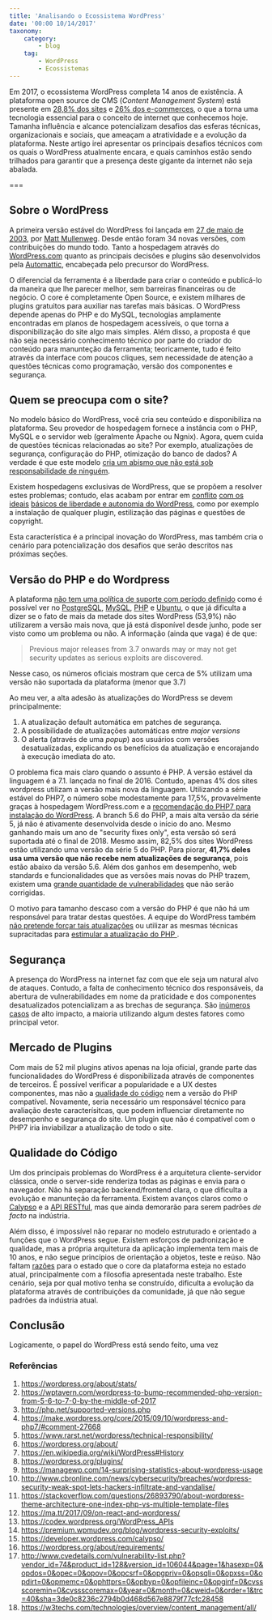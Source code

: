 ```yaml
---
title: 'Analisando o Ecossistema WordPress'
date: '00:00 10/14/2017'
taxonomy:
    category:
        - blog
    tag:
        - WordPress
        - Ecossistemas
---
```


Em 2017, o ecossistema WordPress completa 14 anos de existência. A plataforma open source de CMS (_Content Management System_) está presente em [28,8% dos sites](https://wordpress.org/about/stats/) e [26% dos e-commerces](http://www.thewhir.com/web-hosting-news/magento-woocommerce-lead-ecommerce-platform-market-share-report), o que a torna uma tecnologia essencial para o conceito de internet que conhecemos hoje. Tamanha influência e alcance potencializam desafios das esferas técnicas, organizacionais e sociais, que ameaçam a atratividade e a evolução da plataforma. Neste artigo irei apresentar os principais desafios técnicos com os quais o WordPress atualmente encara, e quais caminhos estão sendo trilhados para garantir que a presença deste gigante da internet não seja abalada.  

===

## Sobre o WordPress

A primeira versão estável do WordPress foi lançada em [27 de maio de 2003](https://wordpress.org/news/2003/05/wordpress-now-available/), por [Matt Mullenweg](https://ma.tt/). Desde então foram 34 novas versões, com contribuições do mundo todo. Tanto a hospedagem através do [WordPress.com](https://wordpress.com) quanto as principais decisões e plugins são desenvolvidos pela [Automattic](https://automattic.com/), encabeçada pelo precursor do WordPress.  

O diferencial da ferramenta é a liberdade para criar o conteúdo e publicá-lo da maneira que lhe parecer melhor, sem barreiras financeiras ou de negócio. O core é completamente Open Source, e existem milhares de plugins gratuitos para auxiliar nas tarefas mais básicas. O WordPress depende apenas do PHP e do MySQL, tecnologias amplamente encontradas em planos de hospedagem acessíveis, o que torna a disponibilização do site algo mais simples. Além disso, a proposta é que não seja necessário conhecimento técnico por parte do criador do conteúdo para manunteção da ferramenta; teoricamente, tudo é feito através da interface com poucos cliques, sem necessidade de atenção a questões técnicas como programação, versão dos componentes e segurança.

## Quem se preocupa com o site?

No modelo básico do WordPress, você cria seu conteúdo e disponibiliza na plataforma. Seu provedor de hospedagem fornece a instância com o PHP, MySQL e o servidor web (geralmente Apache ou Ngnix). Agora, quem cuida de questões técnicas relacionadas ao site? Por exemplo, atualizações de segurança, configuração do PHP, otimização do banco de dados? A verdade é que este modelo [cria um abismo que não está sob responsabilidade de ninguém](https://www.rarst.net/wordpress/technical-responsibility/).

Existem hospedagens exclusivas de WordPress, que se propõem a resolver estes problemas; contudo, elas acabam por entrar em [conflito](https://www.crazyegg.com/blog/reasons-to-use-wordpress/) [com os ideais](https://smartblogger.com/wordpress-hosting/) [básicos de liberdade e autonomia do WordPress](http://www.wpbeginner.com/beginners-guide/what-are-the-limitations-of-wordpress-com/), como por exemplo a instalação de qualquer plugin, estilização das páginas e questões de copyright.

Esta característica é a principal inovação do WordPress, mas também cria o cenário para potencialização dos desafios que serão descritos nas próximas seções.

## Versão do PHP e do Wordpress

A plataforma [não tem uma política de suporte com período definido](https://codex.wordpress.org/Supported_Versions) como é possível ver no [PostgreSQL](https://www.postgresql.org/support/versioning/), [MySQL](https://www.mysql.com/support/supportedplatforms/database.html), [PHP](http://php.net/supported-versions.php) e [Ubuntu](https://www.ubuntu.com/info/release-end-of-life), o que já dificulta a dizer se o fato de mais da metade dos sites WordPress (53,9%) não utilizarem a versão mais nova, que já está disponível desde junho, pode ser visto como um problema ou não. A informação (ainda que vaga) é de que:

> Previous major releases from 3.7 onwards may or may not get security updates as serious exploits are discovered.

Nesse caso, os números oficiais mostram que cerca de 5% utilizam uma versão não suportada da plataforma (menor que 3.7)

Ao meu ver, a alta adesão às atualizações do WordPress se devem principalmente:

1. A atualização default automática em patches de segurança.
1. A possibilidade de atualizações automáticas entre _major versions_
1. O alerta (através de uma _popup_) aos usuários com versões desatualizadas, explicando os benefícios da atualização e encorajando à execução imediata do ato.

O problema fica mais claro quando o assunto é PHP. A versão estável da linguagem é a 7.1. lançada no final de 2016. Contudo, apenas 4% dos sites wordpress utilizam a versão mais nova da linguagem. Utilizando a série estável do PHP7, o número sobe modestamente para 17,5%, provavelmente graças à hospedagem WordPress.com e a [recomendação do PHP7 para instalação do WordPress](https://wordpress.org/about/requirements/). A branch 5.6 do PHP, a mais alta versão da série 5, já não é ativamente desenvolvida desde o início do ano. Mesmo ganhando mais um ano de "security fixes only", esta versão só será suportada até o final de 2018. Mesmo assim, 82,5% dos sites WordPress estão utilizando uma versão da série 5 do PHP. Para piorar, **41,7% deles usa uma versão que não recebe nem atualizações de segurança**, pois estão abaixo da versão 5.6. Além dos ganhos em desempenho, web standards e funcionalidades que as versões mais novas do PHP trazem, existem uma [grande quantidade de vulnerabilidades](http://www.cvedetails.com/vulnerability-list.php?vendor_id=74&product_id=128&version_id=106044&page=1&hasexp=0&opdos=0&opec=0&opov=0&opcsrf=0&opgpriv=0&opsqli=0&opxss=0&opdirt=0&opmemc=0&ophttprs=0&opbyp=0&opfileinc=0&opginf=0&cvssscoremin=0&cvssscoremax=0&year=0&month=0&cweid=0&order=1&trc=40&sha=3de0c8236c2794b0d468d567e8879f77cfc28458) que não serão corrigidas.  

O motivo para tamanho descaso com a versão do PHP é que não há um responsável para tratar destas questões. A equipe do WordPress também [não pretende forçar tais atualizações](https://make.wordpress.org/core/2015/09/10/wordpress-and-php7) ou utilizar as mesmas técnicas supracitadas para [estimular a atualização do PHP ](https://wptavern.com/wordpress-to-bump-recommended-php-version-from-5-6-to-7-0-by-the-middle-of-2017).

## Segurança

A presença do WordPress na internet faz com que ele seja um natural alvo de ataques. Contudo, a falta de conhecimento técnico dos responsáveis, da abertura de vulnerabilidades em nome da praticidade e dos componentes desatualizados potencializam a as brechas de segurança. São [inúmeros casos](http://www.cvedetails.com/product/4096/Wordpress-Wordpress.html?vendor_id=2337) de alto impacto, a maioria utilizando algum destes fatores como principal vetor.

## Mercado de Plugins

Com mais de 52 mil plugins ativos apenas na loja oficial, grande parte das funcionalidades do WordPress é disponibilizada através de componentes de terceiros. É possível verificar a popularidade e a UX destes componentes, mas não a [qualidade do código](http://ieeexplore.ieee.org/abstract/document/6406333/) nem a versão do PHP compatível. Novamente, seria necessário um responsável técnico para avaliação deste caracterísitcas, que podem influenciar diretamente no desempenho e segurança do site. Um plugin que não é compatível com o PHP7 iria inviabilizar a atualização de todo o site.


## Qualidade do Código

Um dos principais problemas do WordPress é a arquitetura cliente-servidor clássica, onde o server-side renderiza todas as páginas e envia para o navegador. Não há separação backend/frontend clara, o que dificulta a evolução e manunteção da ferramenta. Existem avanços claros como o [Calypso](https://developer.wordpress.com/calypso/) e a [API RESTful](https://developer.wordpress.org/rest-api/), mas que ainda demorarão para serem padrões _de facto_ na indústria.

Além disso, é impossível não reparar no modelo estruturado e orientado a funções que o WordPress segue. Existem esforços de padronização e qualidade, mas a própria arquitetura da aplicação implementa tem mais de 10 anos, e não segue princípios de orientação a objetos, teste e reúso. Não faltam [razões](https://tommcfarlin.com/technical-qualities-of-wordpress/) para o estado que o core da plataforma esteja no estado atual, principalmente com a filosofia apresentada neste trabalho. Este cenário, seja por qual motivo tenha se construído, dificulta a evolução da plataforma através de contribuições da comunidade, já que não segue padrões da indústria atual.



## Conclusão
Logicamente, o papel do WordPress está sendo feito, uma vez

### Referências


1. https://wordpress.org/about/stats/
1. https://wptavern.com/wordpress-to-bump-recommended-php-version-from-5-6-to-7-0-by-the-middle-of-2017
1. http://php.net/supported-versions.php
1. https://make.wordpress.org/core/2015/09/10/wordpress-and-php7/#comment-27668
1. https://www.rarst.net/wordpress/technical-responsibility/
1. https://wordpress.org/about/
1. https://en.wikipedia.org/wiki/WordPress#History
1. https://wordpress.org/plugins/
1. https://managewp.com/14-surprising-statistics-about-wordpress-usage
1. http://www.cbronline.com/news/cybersecurity/breaches/wordpress-security-weak-spot-lets-hackers-infiltrate-and-vandalise/
1. https://stackoverflow.com/questions/26893790/about-wordpress-theme-architecture-one-index-php-vs-multiple-template-files
1. https://ma.tt/2017/09/on-react-and-wordpress/
1. https://codex.wordpress.org/WordPress_APIs
1. https://premium.wpmudev.org/blog/wordpress-security-exploits/
1. https://developer.wordpress.com/calypso/
1. https://wordpress.org/about/requirements/
1. http://www.cvedetails.com/vulnerability-list.php?vendor_id=74&product_id=128&version_id=106044&page=1&hasexp=0&opdos=0&opec=0&opov=0&opcsrf=0&opgpriv=0&opsqli=0&opxss=0&opdirt=0&opmemc=0&ophttprs=0&opbyp=0&opfileinc=0&opginf=0&cvssscoremin=0&cvssscoremax=0&year=0&month=0&cweid=0&order=1&trc=40&sha=3de0c8236c2794b0d468d567e8879f77cfc28458
1. https://w3techs.com/technologies/overview/content_management/all/
